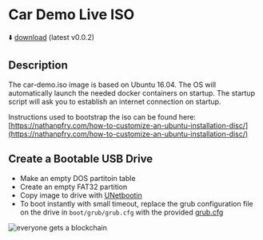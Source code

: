 # Car Demo Live ISO
:arrow_down: [download](https://drive.google.com/drive/folders/0BxPMjikasQPoLVQ3UmtkbjliUlk?usp=sharing) (latest  v0.0.2)

## Description
The car-demo.iso image is based on Ubuntu 16.04. The OS will automatically launch the needed docker containers on startup. The startup script will ask you to establish an internet connection on startup.

Instructions used to bootstrap the iso can be found here:
[https://nathanpfry.com/how-to-customize-an-ubuntu-installation-disc/](https://nathanpfry.com/how-to-customize-an-ubuntu-installation-disc/)

## Create a Bootable USB Drive
* Make an empty DOS partitoin table
* Create an empty FAT32 partition
* Copy image to drive with [UNetbootin](https://unetbootin.github.io/)
* To boot instantly with small timeout, replace the grub configuration file on the drive in `boot/grub/grub.cfg` with the provided [grub.cfg](https://github.com/EGabb/Car-Trading-Blockchain/blob/live-iso/live-usb/grub.cfg)

![everyone gets a blockchain](https://media.licdn.com/mpr/mpr/AAEAAQAAAAAAAAkAAAAAJDhmM2Y2NTYxLWMxNDktNGEwYS1iOWIwLTJiNmZjYzk1ZjI4NA.jpg)
